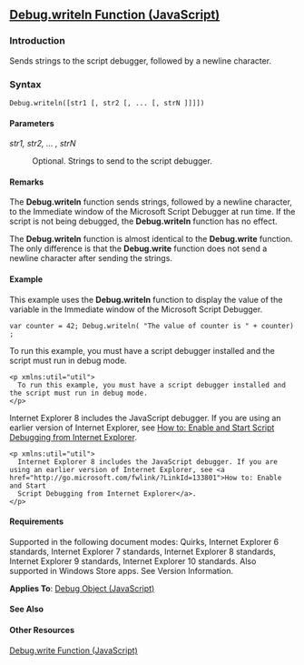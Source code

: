 ## [Debug.writeln Function (JavaScript)](Debug.writeln-Function.html)

### Introduction 

 Sends strings to the script debugger, followed by a newline character.

### Syntax 

```
Debug.writeln([str1 [, str2 [, ... [, strN ]]]])
```

#### Parameters 

<div id="sectionSection0" class="section" name="collapseableSection" style="" expanded="true">
  <dl class="authored">
    <dt>
      <i xmlns:util="util">str1, str2, ... , strN</i>
    </dt>
    <dd>
      <p xmlns:util="util">
        Optional. Strings to send to the script debugger.
      </p>
    </dd>
  </dl>
</div>

#### Remarks 

<div id="languageReferenceRemarksSection" class="section" name="collapseableSection" style="">
  <p xmlns:util="util">
    The <b>Debug.writeln</b> function sends strings, followed by a newline character, to the Immediate window of the Microsoft Script Debugger at run time. If the script is not being debugged, the
    <b>Debug.writeln</b> function has no effect.
  </p>
  <p xmlns:util="util">
    The <b>Debug.writeln</b> function is almost identical to the <b>Debug.write</b> function. The only difference is that the <b>Debug.write</b> function does not send a newline character after
    sending the strings.
  </p>
</div>

#### Example 

<p xmlns:util="util">
  This example uses the <b>Debug.writeln</b> function to display the value of the variable in the Immediate window of the Microsoft Script Debugger.
</p>

```
var counter = 42; Debug.writeln( "The value of counter is " + counter) ;
```

<p xmlns:util="util">
  To run this example, you must have a script debugger installed and the script must run in debug mode.
</p>

```
<p xmlns:util="util">
  To run this example, you must have a script debugger installed and the script must run in debug mode.
</p>
```

<p xmlns:util="util">
  Internet Explorer 8 includes the JavaScript debugger. If you are using an earlier version of Internet Explorer, see <a href="http://go.microsoft.com/fwlink/?LinkId=133801">How to: Enable and Start
  Script Debugging from Internet Explorer</a>.
</p>

```
<p xmlns:util="util">
  Internet Explorer 8 includes the JavaScript debugger. If you are using an earlier version of Internet Explorer, see <a href="http://go.microsoft.com/fwlink/?LinkId=133801">How to: Enable and Start
  Script Debugging from Internet Explorer</a>.
</p>
```

#### Requirements 

<div id="requirementsTitleSection" class="section" name="collapseableSection" style="">
  <p xmlns:util="util"></p>
  <p>
    Supported in the following document modes: Quirks, Internet Explorer 6 standards, Internet Explorer 7 standards, Internet Explorer 8 standards, Internet Explorer 9 standards, Internet Explorer 10
    standards. Also supported in Windows Store apps. See Version Information.
  </p>
  <p xmlns:util="util">
    <b>Applies To</b>: <span sdata="link"><a href="42a367ec-beb1-4e59-8342-34c326eca042.htm">Debug Object (JavaScript)</a></span>
  </p>
</div>

#### See Also 

<div id="seeAlsoSection" class="section" name="collapseableSection" style="">
  <h4 class="subHeading">
    Other Resources
  </h4>
  <div class="seeAlsoStyle">
    <span sdata="link" xmlns:util="util"><a href="fd1cfbb3-46cb-47cc-896c-a70d457dd413.htm">Debug.write Function (JavaScript)</a></span>
  </div>
</div>

